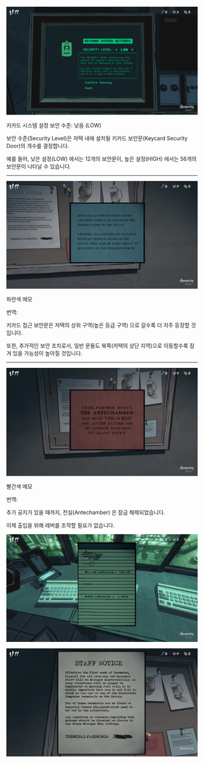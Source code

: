 ![IMG_1794.JPG](images/IMG_1794.JPG)

키카드 시스템 설정
보안 수준: 낮음 (LOW)

보안 수준(Security Level)은 저택 내에 설치될 키카드 보안문(Keycard Security Door)의 개수를 결정합니다.

예를 들어, 낮은 설정(LOW) 에서는 12개의 보안문이, 높은 설정(HIGH) 에서는 56개의 보안문이 나타날 수 있습니다.

---

![IMG_1796.JPG](images/IMG_1796.JPG)

파란색 메모

번역:

키카드 접근 보안문은 저택의 상위 구역(높은 등급 구역) 으로 갈수록 더 자주 등장할 것입니다.

또한, 추가적인 보안 조치로서, 일반 문들도 북쪽(저택의 상단 지역)으로 이동할수록 잠겨 있을 가능성이 높아질 것입니다.

---

![IMG_1797.JPG](images/IMG_1797.JPG)

빨간색 메모

번역:

추가 공지가 있을 때까지,
전실(Antechamber) 은 잠금 해제되었습니다.

이제 출입을 위해 레버를 조작할 필요가 없습니다.

![IMG_1793.JPG](images/IMG_1793.JPG)


![IMG_1795.JPG](images/IMG_1795.JPG)
